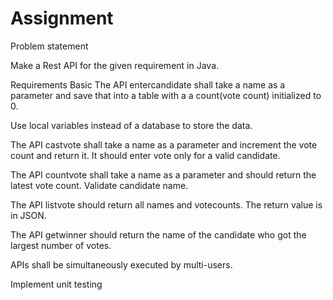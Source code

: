 # Assignment
Problem statement 

Make a Rest API for the given requirement in Java. 

Requirements 
Basic
The API entercandidate shall take a name as a parameter and save that into a table with a a count(vote count) initialized to 0.

Use local variables instead of a database to store the data.

The API castvote shall take a name as a parameter and increment the vote count and return it. It should enter vote only for a valid candidate.

The API countvote shall take a name as a parameter and should return the latest vote count. Validate candidate name.

The API listvote should return all names and votecounts. The return value is in JSON.

The API getwinner should return the name of the candidate who got the largest number of votes.

APIs shall be simultaneously executed by multi-users. 

Implement unit testing

